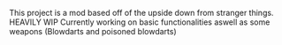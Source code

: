 This project is a mod based off of the upside down from stranger things.
HEAVILY WIP
Currently working on basic functionalities aswell as some weapons (Blowdarts and poisoned blowdarts)
